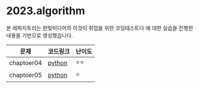 # 2023.algorithm

본 레파지토리는 한빛미디어의 이것이 취업을 위한 코딩테스트다 애 대한 실습을 진행한 내용을 기반으로 생성했습니다.


|문제|코드링크|난이도|
|-----|-----|-----|
|chaptoer04| [python](chapter04/example03.py) | :star::star: |
|chaptoer05| [python](chapter05(DFS_BFS).ipynb) | :star: |

